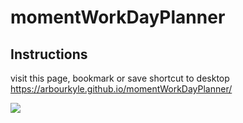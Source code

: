 # momentWorkDayPlanner

## Instructions

visit this page, bookmark or save shortcut to desktop https://arbourkyle.github.io/momentWorkDayPlanner/


![](assets/img/momentWorkDayPlanner.jpg)
